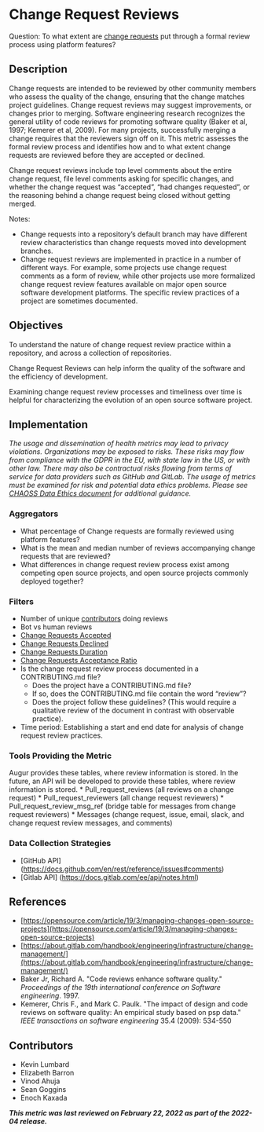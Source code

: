 # Change Request Reviews

Question: To what extent are [change requests](https://chaoss.community/metric-change-requests/) put through a formal review process using platform features? 

## Description
Change requests are intended to be reviewed by other community members who assess the quality of the change, ensuring that the change matches project guidelines. Change request reviews may suggest improvements, or changes prior to merging. Software engineering research recognizes the general utility of code reviews for promoting software quality (Baker et al, 1997; Kemerer et al, 2009).  For many projects, successfully merging a change requires that the reviewers sign off on it. This metric assesses the formal review process and identifies how and to what extent change requests are reviewed before they are accepted or declined.  

Change request reviews include top level comments about the entire change request, file level comments asking for specific changes, and whether the change request was “accepted”, “had changes requested”, or the reasoning behind a change request being closed without getting merged. 

Notes:
* Change requests into a repository’s default branch may have different review characteristics than change requests moved into development branches.  
* Change request reviews are implemented in practice in a number of different ways. For example, some projects use change request comments as a form of review, while other projects use more formalized change request review features available on major open source software development platforms. The specific review practices of a project are sometimes documented. 

## Objectives
To understand the nature of change request review practice within a repository, and across a collection of repositories.

Change Request Reviews can help inform the quality of the software and the efficiency of development.

Examining change request review processes and timeliness over time is helpful for characterizing the evolution of an open source software project. 

## Implementation
*The usage and dissemination of health metrics may lead to privacy violations. Organizations may be exposed to risks. These risks may flow from compliance with the GDPR in the EU, with state law in the US, or with other law. There may also be contractual risks flowing from terms of service for data providers such as GitHub and GitLab. The usage of metrics must be examined for risk and potential data ethics problems. Please see [CHAOSS Data Ethics document](https://github.com/chaoss/community/blob/main/data-use-statement.md) for additional guidance.*

### Aggregators

* What percentage of Change requests are formally reviewed using platform features? 
* What is the mean and median number of reviews accompanying change requests that are reviewed? 
* What differences in change request review process exist among competing open source projects, and open source projects commonly deployed together? 

### Filters 
* Number of unique [contributors](https://chaoss.community/metric-contributors/) doing reviews
* Bot vs human reviews
* [Change Requests Accepted](https://chaoss.community/metric-change-requests-accepted/)
* [Change Requests Declined](https://chaoss.community/metric-change-requests-declined/)
* [Change Requests Duration](https://chaoss.community/metric-change-requests-duration/)
* [Change Requests Acceptance Ratio]([https://chaoss.community/metric-change-request-acceptance-ratio/](https://chaoss.community/metric-change-request-acceptance-ratio/))
* Is the change request review process documented in a CONTRIBUTING.md file? 
    * Does the project have a CONTRIBUTING.md file?
    * If so, does the CONTRIBUTING.md file contain the word “review”? 
    * Does the project follow these guidelines? (This would require a qualitative review of the document in contrast with observable practice). 
* Time period: Establishing a start and end date for analysis of change request review practices. 



### Tools Providing the Metric 
Augur provides these tables, where review information is stored. In the future, an API will be developed to provide these tables, where review information is stored. 
    * Pull_request_reviews (all reviews on a change request)
    * Pull_request_reviewers (all change request reviewers)
    * Pull_request_review_msg_ref (bridge table for messages from change request reviewers)
    * Messages (change request, issue, email, slack, and change request review messages, and comments) 


### Data Collection Strategies 
* [GitHub API] (https://docs.github.com/en/rest/reference/issues#comments)
* [Gitlab API] (https://docs.gitlab.com/ee/api/notes.html)


## References
* [https://opensource.com/article/19/3/managing-changes-open-source-projects](https://opensource.com/article/19/3/managing-changes-open-source-projects)
* [https://about.gitlab.com/handbook/engineering/infrastructure/change-management/](https://about.gitlab.com/handbook/engineering/infrastructure/change-management/) 
* Baker Jr, Richard A. "Code reviews enhance software quality." _Proceedings of the 19th international conference on Software engineering_. 1997.
* Kemerer, Chris F., and Mark C. Paulk. "The impact of design and code reviews on software quality: An empirical study based on psp data." _IEEE transactions on software engineering_ 35.4 (2009): 534-550

## Contributors
* Kevin Lumbard
* Elizabeth Barron
* Vinod Ahuja
* Sean Goggins
* Enoch Kaxada

***This metric was last reviewed on February 22, 2022 as part of the 2022-04 release.***

